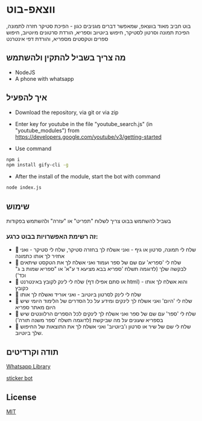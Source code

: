 # ווצאפ-בוט
בוט חביב מאוד בווצאפ, שמאפשר דברים מגניבים כגון - הפיכת סטיקר חזרה לתמונה, הפיכת תמונה וסרטון לסטיקר, חיפוש ביוטיוב וספריא, הורדת סרטונים מיוטיוב, חיפוש ספרים וטקסטים מספריא, והורדת דפי אינטרנט

## מה צריך בשביל להתקין ולהשתמש
- NodeJS
- A phone with whatsapp

## איך להפעיל
- Download the repository, via git or via zip
- Enter key for youtube in the file "youtube_search.js" (in "youtube_modules") from https://developers.google.com/youtube/v3/getting-started

- Use command
```bash
npm i
npm install gify-cli -g
```

- After the install of the module, start the bot with command
```bash
node index.js
```
## שימוש
בשביל להשתמש בבוט צריך לשלוח "תפריט" או "עזרה" ולהשתמש בפקודות<br/>
### זה רשימת האפשרויות בבוט כרגע:
- 🌟 שלח לי תמונה, סרטון או גיף - ואני אשלח לך בחזרה סטיקר, שלח לי סטיקר - ואני אחזיר לך אותו כתמונה
- 🌟 שלח לי 'ספריא' עם שם של ספר ועמוד ואני אשלח לך את הטקסט שיתאים לבקשה שלך (לדוגמה תשלח 'ספריא בבא מציעא ד ע"א' או "ספריא שמות ב ג" וכד')
- 🌟 שלח לי לינק לקובץ באינטרנט (או סתם אפילו דף html) - והוא אשלח לך אותו כקובץ
- 🌟 שלח לי לינק לסרטון ביוטיוב - ואני אוריד ואשלח לך אותו
- 🌟 שלח לי 'היום' ואני אשלח לך לינקים ומידע על כל הסדרים של הלימוד היומי שיש היום מאתר ספריא
- 🌟 שלח לי 'ספר' עם שם של ספר ואני אשלח לך לינקים לכל הספרים הרלוונטים שיש בספריא שעונים על מה שביקשת (לדוגמה תשלח 'ספר משנה תורה')
- 🌟 שלח לי שם של שיר או סרטון ו'ביוטיוב' ואני אשלח לך את התוצאות של החיפוש שלך ביוטיוב.

## תודה וקרדיטים
[Whatsapp Library](https://github.com/open-wa/wa-automate-nodejs)

[sticker bot](https://github.com/Claxl/StickerBot)
## License
[MIT](https://choosealicense.com/licenses/mit/)
